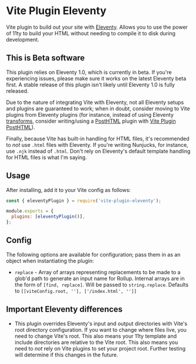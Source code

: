 # Vite Plugin Eleventy

Vite plugin to build out your site with [Eleventy](http://11ty.io/). Allows you to use the power of 11ty to build your HTML without needing to compile it to disk during development.

## This is Beta software

This plugin relies on Eleventy 1.0, which is currently in beta. If you're experiencing issues, please make sure it works on the latest Eleventy beta first. A stable release of this plugin isn't likely until Eleventy 1.0 is fully released.

Due to the nature of integrating Vite with Eleventy, not all Eleventy setups and plugins are guaranteed to work; when in doubt, consider moving to Vite plugins from Eleventy plugins (for instance, instead of using Eleventy [transforms](https://www.11ty.dev/docs/config/#transforms), consider writing/using a [PostHTML](https://github.com/posthtml/posthtml) plugin with [Vite Plugin PostHTML](https://www.npmjs.com/package/vite-plugin-posthtml)).

Finally, because Vite has built-in handling for HTML files, it's recommended to _not_ use `.html` files with Eleventy. If you're writing Nunjucks, for instance, use `.njk` instead of `.html`. Don't rely on Eleventy's default template handling for HTML files is what I'm saying.

## Usage

After installing, add it to your Vite config as follows:

```js
const { eleventyPlugin } = require('vite-plugin-eleventy');

module.exports = {
  plugins: [eleventyPlugin()],
};
```

## Config

The following options are available for configuration; pass them in as an object when instantiating the plugin:

- `replace` - Array of arrays representing replacements to be made to a glob'd path to generate an input name for Rollup. Internal arrays are in the form of `[find, replace]`. Will be passed to `string.replace`. Defaults to `[[viteConfig.root, ''], ['/index.html', '']]`

## Important Eleventy differences

- This plugin overrides Eleventy's input and output directories with Vite's root directory configuration. If you want to change where files live, you need to change Vite's root. This also means your 11ty template and include directories are relative to the Vite root. This also means you need to _not_ rely on Vite plugins to set your project root. Further testing will determine if this changes in the future.
